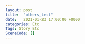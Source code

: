 ```yaml
---
layout: post
title:  "others_test"
date:   2021-01-23 17:00:00 +0000
categories: Etc
Tags: Story Etc
SceneCode: []
---
```

